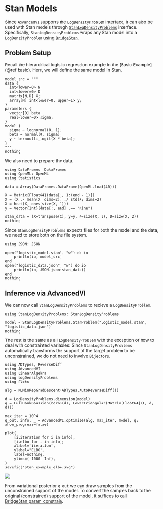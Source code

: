 # Stan Models

Since `AdvancedVI` supports the [`LogDensityProblem`](https://github.com/tpapp/LogDensityProblems.jl) interface, it can also be used with Stan models through [`StanLogDensityProblems`](https://github.com/sethaxen/StanLogDensityProblems.jl) interface.
Specifically, `StanLogDensityProblems` wraps any Stan model into a `LogDensityProblem` using [`BridgeStan`](https://github.com/roualdes/bridgestan).

## Problem Setup

Recall the hierarchical logistic regression example in the [Basic Example](@ref basic).
Here, we will define the same model in Stan.

```@example stan
model_src = """
data {
  int<lower=0> N;
  int<lower=0> D;
  matrix[N,D] X;
  array[N] int<lower=0, upper=1> y;
}
parameters {
  vector[D] beta;
  real<lower=0> sigma;
}
model {
  sigma ~ lognormal(0, 1);
  beta ~ normal(0, sigma);
  y ~ bernoulli_logit(X * beta);
}
"""
nothing
```

We also need to prepare the data.

```@example stan
using DataFrames: DataFrames
using OpenML: OpenML
using Statistics

data = Array(DataFrames.DataFrame(OpenML.load(40)))

X = Matrix{Float64}(data[:, 1:(end - 1)])
X = (X .- mean(X; dims=2)) ./ std(X; dims=2)
X = hcat(X, ones(size(X, 1)))
y = Vector{Int}(data[:, end] .== "Mine")

stan_data = (X=transpose(X), y=y, N=size(X, 1), D=size(X, 2))
nothing
```

Since `StanLogDensityProblems` expects files for both the model and the data, we need to store both on the file system.

```@example stan
using JSON: JSON

open("logistic_model.stan", "w") do io
    println(io, model_src)
end
open("logistic_data.json", "w") do io
    println(io, JSON.json(stan_data))
end
nothing
```

## Inference via AdvancedVI

We can now call `StanLogDensityProblems` to recieve a `LogDensityProblem`.

```@example stan
using StanLogDensityProblems: StanLogDensityProblems

model = StanLogDensityProblems.StanProblem("logistic_model.stan", "logistic_data.json")
nothing
```

The rest is the same as all `LogDensityProblem` with the exception of how to deal with constrainted variables: Since `StanLogDensityProblems` automatically transforms the support of the target problem to be unconstrained, we do not need to involve `Bijectors`.

```@example stan
using ADTypes, ReverseDiff
using AdvancedVI
using LinearAlgebra
using LogDensityProblems
using Plots

alg = KLMinRepGradDescent(ADTypes.AutoReverseDiff())

d = LogDensityProblems.dimension(model)
q = FullRankGaussian(zeros(d), LowerTriangular(Matrix{Float64}(I, d, d)))

max_iter = 10^4
q_out, info, _ = AdvancedVI.optimize(alg, max_iter, model, q; show_progress=false)

plot(
    [i.iteration for i in info],
    [i.elbo for i in info];
    xlabel="Iteration",
    ylabel="ELBO",
    label=nothing,
    ylims=(-1000, Inf),
)
savefig("stan_example_elbo.svg")
```
![](stan_example_elbo.svg)

From variational posterior `q_out` we can draw samples from the unconstrained support of the model.
To convert the samples back to the original (constrained) support of the model, it suffices to call [BridgeStan.param_constrain](https://roualdes.us/bridgestan/latest/languages/julia.html#BridgeStan.param_constrain).

